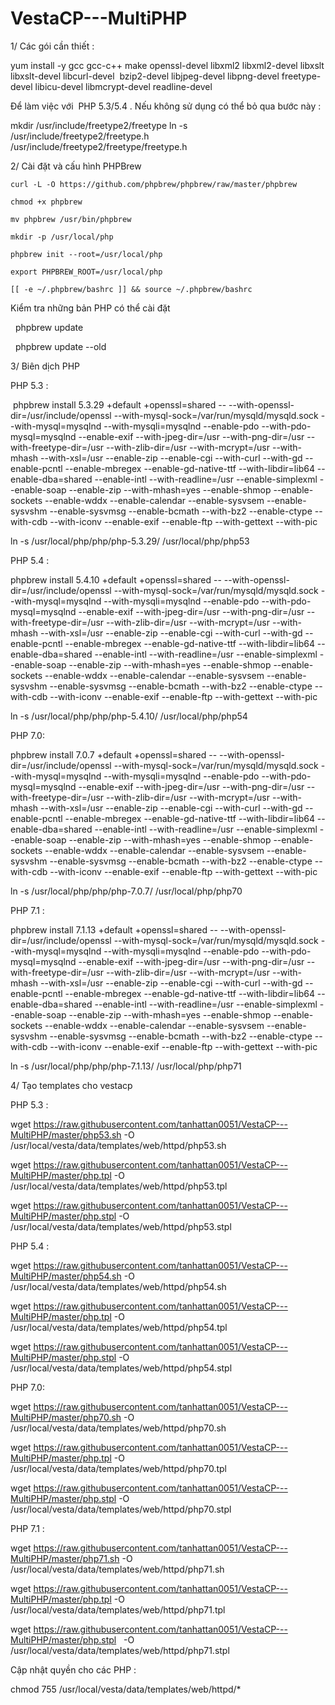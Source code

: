 # VestaCP---MultiPHP

1/ Các gói cần  thiết :

yum install -y gcc gcc-c++ make openssl-devel libxml2 libxml2-devel libxslt libxslt-devel libcurl-devel  bzip2-devel libjpeg-devel libpng-devel freetype-devel libicu-devel libmcrypt-devel  readline-devel 

Để làm việc với  PHP 5.3/5.4 . Nếu không sử dụng có thể bỏ qua bước này :

mkdir /usr/include/freetype2/freetype
ln -s /usr/include/freetype2/freetype.h /usr/include/freetype2/freetype/freetype.h

2/ Cài đặt và cấu hình PHPBrew

    curl -L -O https://github.com/phpbrew/phpbrew/raw/master/phpbrew
    
    chmod +x phpbrew
    
    mv phpbrew /usr/bin/phpbrew
    
    mkdir -p /usr/local/php
    
    phpbrew init --root=/usr/local/php
    
    export PHPBREW_ROOT=/usr/local/php
    
    [[ -e ~/.phpbrew/bashrc ]] && source ~/.phpbrew/bashrc

 Kiểm tra những bản PHP có thể cài đặt 
 
     phpbrew update
     
     phpbrew update --old

3/ Biên dịch PHP
 
PHP 5.3 : 

 phpbrew install 5.3.29  +default +openssl=shared -- --with-openssl-dir=/usr/include/openssl --with-mysql-sock=/var/run/mysqld/mysqld.sock --with-mysql=mysqlnd --with-mysqli=mysqlnd --enable-pdo --with-pdo-mysql=mysqlnd --enable-exif --with-jpeg-dir=/usr --with-png-dir=/usr --with-freetype-dir=/usr --with-zlib-dir=/usr --with-mcrypt=/usr --with-mhash --with-xsl=/usr --enable-zip --enable-cgi --with-curl --with-gd --enable-pcntl --enable-mbregex --enable-gd-native-ttf --with-libdir=lib64 --enable-dba=shared --enable-intl --with-readline=/usr --enable-simplexml \--enable-soap --enable-zip --with-mhash=yes --enable-shmop --enable-sockets --enable-wddx --enable-calendar --enable-sysvsem --enable-sysvshm --enable-sysvmsg --enable-bcmath --with-bz2 --enable-ctype --with-cdb --with-iconv --enable-exif --enable-ftp --with-gettext --with-pic

ln -s /usr/local/php/php/php-5.3.29/ /usr/local/php/php53

PHP 5.4 :

phpbrew install 5.4.10  +default +openssl=shared -- --with-openssl-dir=/usr/include/openssl --with-mysql-sock=/var/run/mysqld/mysqld.sock --with-mysql=mysqlnd --with-mysqli=mysqlnd --enable-pdo --with-pdo-mysql=mysqlnd --enable-exif --with-jpeg-dir=/usr --with-png-dir=/usr --with-freetype-dir=/usr --with-zlib-dir=/usr --with-mcrypt=/usr --with-mhash --with-xsl=/usr --enable-zip --enable-cgi --with-curl --with-gd --enable-pcntl --enable-mbregex --enable-gd-native-ttf --with-libdir=lib64 --enable-dba=shared --enable-intl --with-readline=/usr --enable-simplexml \--enable-soap --enable-zip --with-mhash=yes --enable-shmop --enable-sockets --enable-wddx --enable-calendar --enable-sysvsem --enable-sysvshm --enable-sysvmsg --enable-bcmath --with-bz2 --enable-ctype --with-cdb --with-iconv --enable-exif --enable-ftp --with-gettext --with-pic

 ln -s /usr/local/php/php/php-5.4.10/ /usr/local/php/php54

PHP 7.0:

phpbrew install 7.0.7  +default +openssl=shared -- --with-openssl-dir=/usr/include/openssl --with-mysql-sock=/var/run/mysqld/mysqld.sock --with-mysql=mysqlnd --with-mysqli=mysqlnd --enable-pdo --with-pdo-mysql=mysqlnd --enable-exif --with-jpeg-dir=/usr --with-png-dir=/usr --with-freetype-dir=/usr --with-zlib-dir=/usr --with-mcrypt=/usr --with-mhash --with-xsl=/usr --enable-zip --enable-cgi --with-curl --with-gd --enable-pcntl --enable-mbregex --enable-gd-native-ttf --with-libdir=lib64 --enable-dba=shared --enable-intl --with-readline=/usr --enable-simplexml \--enable-soap --enable-zip --with-mhash=yes --enable-shmop --enable-sockets --enable-wddx --enable-calendar --enable-sysvsem --enable-sysvshm --enable-sysvmsg --enable-bcmath --with-bz2 --enable-ctype --with-cdb --with-iconv --enable-exif --enable-ftp --with-gettext --with-pic

 ln -s /usr/local/php/php/php-7.0.7/ /usr/local/php/php70

PHP 7.1 :

phpbrew install 7.1.13  +default +openssl=shared -- --with-openssl-dir=/usr/include/openssl --with-mysql-sock=/var/run/mysqld/mysqld.sock --with-mysql=mysqlnd --with-mysqli=mysqlnd --enable-pdo --with-pdo-mysql=mysqlnd --enable-exif --with-jpeg-dir=/usr --with-png-dir=/usr --with-freetype-dir=/usr --with-zlib-dir=/usr --with-mcrypt=/usr --with-mhash --with-xsl=/usr --enable-zip --enable-cgi --with-curl --with-gd --enable-pcntl --enable-mbregex --enable-gd-native-ttf --with-libdir=lib64 --enable-dba=shared --enable-intl --with-readline=/usr --enable-simplexml \--enable-soap --enable-zip --with-mhash=yes --enable-shmop --enable-sockets --enable-wddx --enable-calendar --enable-sysvsem --enable-sysvshm --enable-sysvmsg --enable-bcmath --with-bz2 --enable-ctype --with-cdb --with-iconv --enable-exif --enable-ftp --with-gettext --with-pic

ln -s /usr/local/php/php/php-7.1.13/ /usr/local/php/php71

4/ Tạo templates cho vestacp

PHP 5.3 : 

wget https://raw.githubusercontent.com/tanhattan0051/VestaCP---MultiPHP/master/php53.sh  -O /usr/local/vesta/data/templates/web/httpd/php53.sh 

wget https://raw.githubusercontent.com/tanhattan0051/VestaCP---MultiPHP/master/php.tpl  -O /usr/local/vesta/data/templates/web/httpd/php53.tpl

wget https://raw.githubusercontent.com/tanhattan0051/VestaCP---MultiPHP/master/php.stpl   -O /usr/local/vesta/data/templates/web/httpd/php53.stpl

PHP 5.4 : 

wget https://raw.githubusercontent.com/tanhattan0051/VestaCP---MultiPHP/master/php54.sh  -O /usr/local/vesta/data/templates/web/httpd/php54.sh 

wget https://raw.githubusercontent.com/tanhattan0051/VestaCP---MultiPHP/master/php.tpl  -O /usr/local/vesta/data/templates/web/httpd/php54.tpl

wget https://raw.githubusercontent.com/tanhattan0051/VestaCP---MultiPHP/master/php.stpl   -O /usr/local/vesta/data/templates/web/httpd/php54.stpl

PHP 7.0:

wget https://raw.githubusercontent.com/tanhattan0051/VestaCP---MultiPHP/master/php70.sh -O /usr/local/vesta/data/templates/web/httpd/php70.sh 

wget https://raw.githubusercontent.com/tanhattan0051/VestaCP---MultiPHP/master/php.tpl  -O /usr/local/vesta/data/templates/web/httpd/php70.tpl

wget https://raw.githubusercontent.com/tanhattan0051/VestaCP---MultiPHP/master/php.stpl   -O /usr/local/vesta/data/templates/web/httpd/php70.stpl
 
PHP 7.1 : 

wget https://raw.githubusercontent.com/tanhattan0051/VestaCP---MultiPHP/master/php71.sh  -O /usr/local/vesta/data/templates/web/httpd/php71.sh

wget https://raw.githubusercontent.com/tanhattan0051/VestaCP---MultiPHP/master/php.tpl  -O /usr/local/vesta/data/templates/web/httpd/php71.tpl

wget https://raw.githubusercontent.com/tanhattan0051/VestaCP---MultiPHP/master/php.stpl   -O /usr/local/vesta/data/templates/web/httpd/php71.stpl


Cập nhật quyền cho các PHP :

 chmod 755 /usr/local/vesta/data/templates/web/httpd/*



